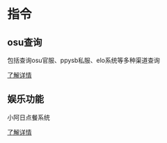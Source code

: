 # 指令

## osu查询

包括查询osu官服、ppysb私服、elo系统等多种渠道查询

[了解详情](./osu.md)

## 娱乐功能

小阿日点餐系统

[了解详情](./chat.md)
